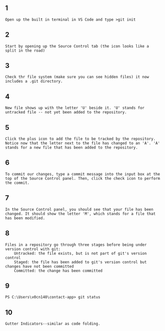 ## 1 
    Open up the built in terminal in VS Code and type >git init

## 2
    Start by opening up the Source Control tab (the icon looks like a split in the road)

## 3
    Check thr file system (make sure you can see hidden files) it now includes a .git directory.

## 4
    New file shows up with the letter 'U' beside it. 'U' stands for untracked file -- not yet been added to the repository.

## 5
    Click the plus icon to add the file to be tracked by the repository. Notice now that the letter next to the file has changed to an 'A'. 'A' stands for a new file that has been added to the repository.

## 6
    To commit our changes, type a commit message into the input box at the top of the Source Control panel. Then, click the check icon to perform the commit.

## 7
    In the Source Control panel, you should see that your file has been changed. It should show the letter 'M', which stands for a file that has been modified.

## 8
    Files in a repository go through three stages before being under version control with git:
        Untracked: the file exists, but is not part of git's version control
        Staged: the file has been added to git's version control but changes have not been committed
        Committed: the change has been committed

## 9
    PS C:\Users\v0cn140\contact-app> git status

## 10
    Gutter Indicators--similar as code folding.
    

